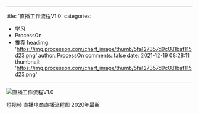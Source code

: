 
---
title: '直播工作流程V1.0'
categories: 
 - 学习
 - ProcessOn
 - 推荐
headimg: 'https://img.processon.com/chart_image/thumb/5fa127357d9c081baf115d23.png'
author: ProcessOn
comments: false
date: 2021-12-19 08:28:11
thumbnail: 'https://img.processon.com/chart_image/thumb/5fa127357d9c081baf115d23.png'
---

<div>   
<img class="thumb" alt="直播工作流程V1.0" src="https://img.processon.com/chart_image/thumb/5fa127357d9c081baf115d23.png" referrerpolicy="no-referrer">
<p>短视频 直播电商直播流程图 2020年最新</p>  
</div>
            
